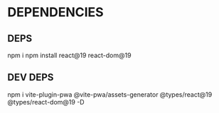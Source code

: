 # DEPENDENCIES

## DEPS
npm i npm install react@19 react-dom@19

## DEV DEPS

npm i vite-plugin-pwa @vite-pwa/assets-generator @types/react@19 @types/react-dom@19 -D